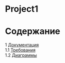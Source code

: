 # Project1

# Содержание
1 [Документация](Project/Documents)  
1.1 [Требования](Project/Documents/Requirements.md)  
1.2 [Диаграммы](Project/Documents/Diagram/README.md)   
